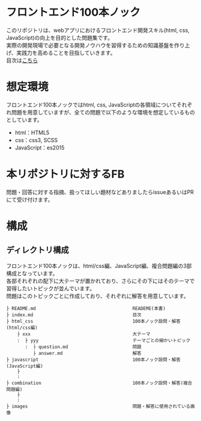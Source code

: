 # フロントエンド100本ノック
このリポジトリは、webアプリにおけるフロントエンド開発スキル(html, css, JavaScript)の向上を目的とした問題集です。  
実際の開発現場で必要となる開発ノウハウを習得するための知識基盤を作り上げ、実践力を高めることを目指していきます。  
目次は[こちら](./index.md)

# 想定環境
フロントエンド100本ノックではhtml, css, JavaScriptの各領域についてそれぞれ問題を用意していますが、全ての問題で以下のような環境を想定しているものとしています。

- html：HTML5
- css：css3, SCSS
- JavaScript：es2015

# 本リポジトリに対するFB
問題・回答に対する指摘、扱ってほしい題材などありましたらissueあるいはPRにて受け付けます。  

# 構成
## ディレクトリ構成
フロントエンド100本ノックは、html/css編、JavaScript編、複合問題編の3部構成となっています。  
各部それぞれの配下に大テーマが置かれており、さらにその下にはそのテーマで習得したいトピックが並んでいます。  
問題はこのトピックごとに作成しており、それぞれに解答を用意しています。  
```
├ README.md                                    READEME(本書)
├ index.md                                     目次
├ html_css                                     100本ノック設問・解答(html/css編)
    ├ xxx                                      大テーマ
    :  ├ yyy                                   テーマごとの細かいトピック
       :  ├ question.md                        問題
          ├ answer.md                          解答
├ javascript                                   100本ノック設問・解答(JavaScript編)
    ├
    :
├ combination                                  100本ノック設問・解答(複合問題編)
    ├
    :
├ images                                       問題・解答に使用されている画像
```
